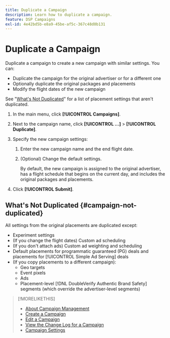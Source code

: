 ```yaml
---
title: Duplicate a Campaign
description: Learn how to duplicate a campaign.
feature: DSP Campaigns
exl-id: 4e42bd5b-e8a9-45be-af5c-367c48d0b131
---
```

# Duplicate a Campaign

<!-- Some placements don't have this option. Clarify which placement types aren't eligible -- is it PG placements, or all placements using private inventory? And anything else? -->

Duplicate a campaign to create a new campaign with similar settings. You can:

* Duplicate the campaign for the original advertiser or for a different one
* Optionally duplicate the original packages and placements
* Modify the flight dates of the new campaign

See "[What's Not Duplicated](#campaign-not-duplicated)" for a list of placement settings that aren't duplicated.

1. In the main menu, click **[!UICONTROL Campaigns]**.

1. Next to the campaign name, click **[!UICONTROL ...]** > **[!UICONTROL Duplicate]**.

1. Specify the new campaign settings:

    1. Enter the new campaign name and the end flight date.

    1. (Optional) Change the default settings.

         By default, the new campaign is assigned to the original advertiser, has a flight schedule that begins on the current day, and includes the original packages and placements.

1. Click **[!UICONTROL Submit]**.

## What's Not Duplicated {#campaign-not-duplicated}

All settings from the original placements are duplicated except:

* Experiment settings
* (If you change the flight dates) Custom ad scheduling
* (If you don't attach ads) Custom ad weighting and scheduling
* Default placements for programmatic guaranteed (PG) deals and placements for [!UICONTROL Simple Ad Serving] deals
* (If you copy placements to a different campaign):
   * Geo targets
   * Event pixels
   * Ads
   * Placement-level [!DNL DoubleVerify Authentic Brand Safety] segments (which override the advertiser-level segments)

>[!MORELIKETHIS]
>
>* [About Campaign Management](campaign-about.md)
>* [Create a Campaign](campaign-create.md)
>* [Edit a Campaign](campaign-edit.md)
>* [View the Change Log for a Campaign](campaign-change-log.md)
>* [Campaign Settings](campaign-settings.md)
